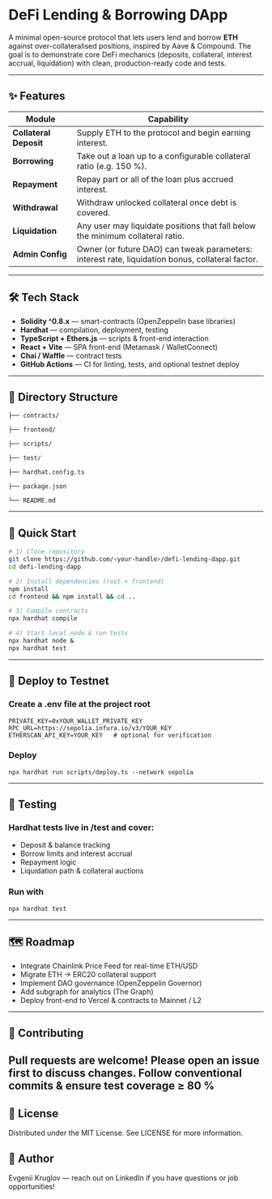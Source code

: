 # DeFi Lending & Borrowing DApp

A minimal open-source protocol that lets users lend and borrow **ETH** against over-collateralised positions, inspired by Aave & Compound. The goal is to demonstrate core DeFi mechanics (deposits, collateral, interest accrual, liquidation) with clean, production-ready code and tests.

---

## ✨ Features

| Module | Capability |
|--------|------------|
| **Collateral Deposit** | Supply ETH to the protocol and begin earning interest. |
| **Borrowing** | Take out a loan up to a configurable collateral ratio (e.g. 150 %). |
| **Repayment** | Repay part or all of the loan plus accrued interest. |
| **Withdrawal** | Withdraw unlocked collateral once debt is covered. |
| **Liquidation** | Any user may liquidate positions that fall below the minimum collateral ratio. |
| **Admin Config** | Owner (or future DAO) can tweak parameters: interest rate, liquidation bonus, collateral factor. |

---

## 🛠 Tech Stack

- **Solidity ^0.8.x** — smart-contracts (OpenZeppelin base libraries)
- **Hardhat** — compilation, deployment, testing
- **TypeScript + Ethers.js** — scripts & front-end interaction
- **React + Vite** — SPA front-end (Metamask / WalletConnect)
- **Chai / Waffle** — contract tests
- **GitHub Actions** — CI for linting, tests, and optional testnet deploy

---

## 📁 Directory Structure

    ├── contracts/

    ├── frontend/

    ├── scripts/

    ├── test/

    ├── hardhat.config.ts

    ├── package.json

    └── README.md

---

## 🚀 Quick Start

```bash
# 1) Clone repository
git clone https://github.com/<your-handle>/defi-lending-dapp.git
cd defi-lending-dapp

# 2) Install dependencies (root + frontend)
npm install
cd frontend && npm install && cd ..

# 3) Compile contracts
npx hardhat compile

# 4) Start local node & run tests
npx hardhat node &
npx hardhat test
```
---

## 📡 Deploy to Testnet

### Create a .env file at the project root
```
PRIVATE_KEY=0xYOUR_WALLET_PRIVATE_KEY
RPC_URL=https://sepolia.infura.io/v3/YOUR_KEY
ETHERSCAN_API_KEY=YOUR_KEY   # optional for verification
```

### Deploy
```
npx hardhat run scripts/deploy.ts --network sepolia
```
---

## 🧪 Testing

### Hardhat tests live in /test and cover:
* Deposit & balance tracking
* Borrow limits and interest accrual
* Repayment logic
* Liquidation path & collateral auctions

### Run with
```
npx hardhat test
```
---

## 🗺 Roadmap

* Integrate Chainlink Price Feed for real-time ETH/USD
* Migrate ETH → ERC20 collateral support
* Implement DAO governance (OpenZeppelin Governor)
* Add subgraph for analytics (The Graph)
* Deploy front-end to Vercel & contracts to Mainnet / L2
---
## 🤝 Contributing
Pull requests are welcome! Please open an issue first to discuss changes. Follow conventional commits & ensure test coverage ≥ 80 %
---
## 📄 License
Distributed under the MIT License. See LICENSE for more information.

## 👤 Author
Evgenii Kruglov — reach out on LinkedIn if you have questions or job opportunities!